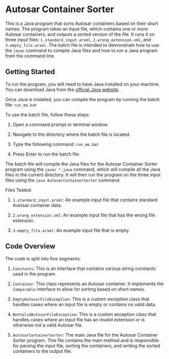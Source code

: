 # Autosar Container Sorter

This is a Java program that sorts Autosar containers based on their short names. The program takes an input file, which contains one or more Autosar containers, and outputs a sorted version of the file. It runs it on three input files: `1.standard_input.arxml`, `2.wrong_extension.xml`, and `3.empty_file.arxml`. The batch file is intended to demonstrate how to use the `javac` command to compile Java files and how to run a Java program from the command line.

## Getting Started

To run the program, you will need to have Java installed on your machine. You can download Java from the [official Java website](https://www.java.com/en/download/).

Once Java is installed, you can compile the program by running the batch file:
`run_me.bat`

To use the batch file, follow these steps:

1. Open a command prompt or terminal window.
2. Navigate to the directory where the batch file is located.
3. Type the following command:
`run_me.bat`

4. Press Enter to run the batch file.

The batch file will compile the Java files for the Autosar Container Sorter program using the `javac *.java` command, which will compile all the Java files in the current directory. It will then run the program on the three input files using the `java AutosarContainerSorter` command.

Files Tested:

1. `1.standard_input.arxml`: An example input file that contains standard Autosar container data.

2. `2.wrong_extension.xml`: An example input file that has the wrong file extension.

3. `3.empty_file.arxml`: An example input file that is empty.


## Code Overview

The code is split into five segments:

1. `Constants`: This is an interface that contains various string constants used in the program.

2. `Container`: This class represents an Autosar container. It implements the `Comparable` interface to allow for sorting based on short names.

3. `EmptyAutosarFileException`: This is a custom exception class that handles cases where an input file is empty or contains no valid data.

4. `NotValidAutosarFileException`: This is a custom exception class that handles cases where an input file has an invalid extension or is otherwise not a valid Autosar file.

5. `AutosarContainerSorter`: The main Java file for the Autosar Container Sorter program. This file contains the main method and is responsible for parsing the input file, sorting the containers, and writing the sorted containers to the output file.
